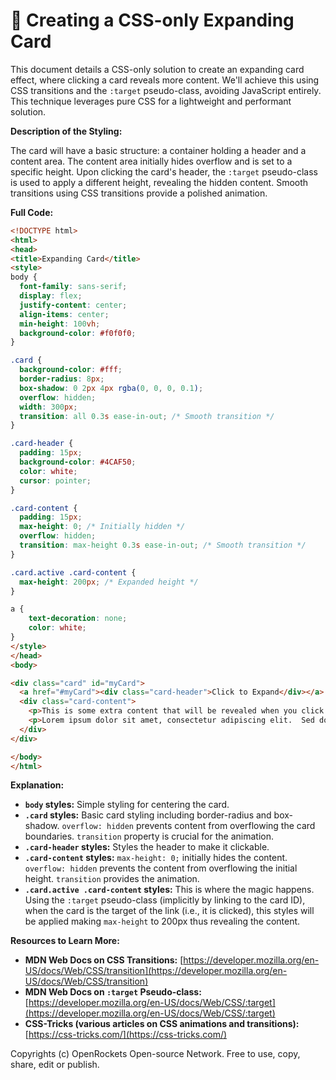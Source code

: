 # 🐞 Creating a CSS-only Expanding Card


This document details a CSS-only solution to create an expanding card effect, where clicking a card reveals more content.  We'll achieve this using CSS transitions and the `:target` pseudo-class, avoiding JavaScript entirely.  This technique leverages pure CSS for a lightweight and performant solution.

**Description of the Styling:**

The card will have a basic structure: a container holding a header and a content area. The content area initially hides overflow and is set to a specific height. Upon clicking the card's header, the `:target` pseudo-class is used to apply a different height, revealing the hidden content.  Smooth transitions using CSS transitions provide a polished animation.

**Full Code:**

```html
<!DOCTYPE html>
<html>
<head>
<title>Expanding Card</title>
<style>
body {
  font-family: sans-serif;
  display: flex;
  justify-content: center;
  align-items: center;
  min-height: 100vh;
  background-color: #f0f0f0;
}

.card {
  background-color: #fff;
  border-radius: 8px;
  box-shadow: 0 2px 4px rgba(0, 0, 0, 0.1);
  overflow: hidden;
  width: 300px;
  transition: all 0.3s ease-in-out; /* Smooth transition */
}

.card-header {
  padding: 15px;
  background-color: #4CAF50;
  color: white;
  cursor: pointer;
}

.card-content {
  padding: 15px;
  max-height: 0; /* Initially hidden */
  overflow: hidden;
  transition: max-height 0.3s ease-in-out; /* Smooth transition */
}

.card.active .card-content {
  max-height: 200px; /* Expanded height */
}

a {
    text-decoration: none;
    color: white;
}
</style>
</head>
<body>

<div class="card" id="myCard">
  <a href="#myCard"><div class="card-header">Click to Expand</div></a>
  <div class="card-content">
    <p>This is some extra content that will be revealed when you click the header.  You can add as much text or other elements as you like here.</p>
    <p>Lorem ipsum dolor sit amet, consectetur adipiscing elit.  Sed do eiusmod tempor incididunt ut labore et dolore magna aliqua.</p>
  </div>
</div>

</body>
</html>
```

**Explanation:**

* **`body` styles:** Simple styling for centering the card.
* **`.card` styles:**  Basic card styling including border-radius and box-shadow.  `overflow: hidden` prevents content from overflowing the card boundaries.  `transition` property is crucial for the animation.
* **`.card-header` styles:** Styles the header to make it clickable.
* **`.card-content` styles:**  `max-height: 0;` initially hides the content. `overflow: hidden` prevents the content from overflowing the initial height. `transition` provides the animation.
* **`.card.active .card-content` styles:** This is where the magic happens. Using the `:target` pseudo-class (implicitly by linking to the card ID), when the card is the target of the link (i.e., it is clicked), this styles will be applied making `max-height` to 200px thus revealing the content.

**Resources to Learn More:**

* **MDN Web Docs on CSS Transitions:** [https://developer.mozilla.org/en-US/docs/Web/CSS/transition](https://developer.mozilla.org/en-US/docs/Web/CSS/transition)
* **MDN Web Docs on `:target` Pseudo-class:** [https://developer.mozilla.org/en-US/docs/Web/CSS/:target](https://developer.mozilla.org/en-US/docs/Web/CSS/:target)
* **CSS-Tricks (various articles on CSS animations and transitions):** [https://css-tricks.com/](https://css-tricks.com/)


Copyrights (c) OpenRockets Open-source Network. Free to use, copy, share, edit or publish.

